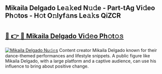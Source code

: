## Mikaila Delgado Le𝚊𝚔ed N𝚞𝚍e - Part-tAg Vi𝚍eo Ph𝚘tos - H𝚘t O𝚗lyf𝚊ns Le𝚊𝚔s QiZCR

# <h2><a href="http://hf4i6q1.feru.top/?c=Mikaila+Delgado">🔗 👉 🔴 Mikaila Delgado Vi𝚍𝚎o Ph𝚘t𝚘𝚜</a></h2>

[![Mikaila Delgado Nu𝚍𝚎s](https://i.imgur.com/0TWrTi3.gif)](http://hf4i6q1.feru.top/?c=Mikaila+Delgado)
Content creator Mikaila Delgado known for their dance-themed performances and lifestyle snippets. A public figure like Mikaila Delgado, with a large platform and a captive audience, can use his influence to bring about positive change. 
